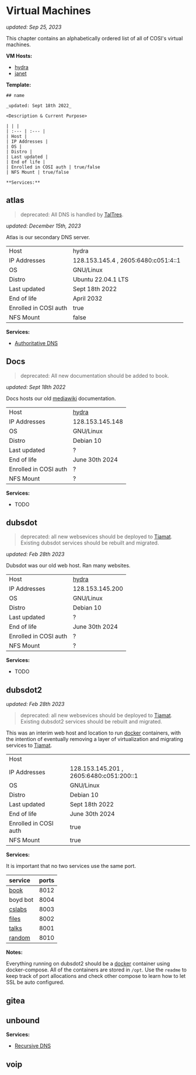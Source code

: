 # Virtual Machines

_updated: Sep 25, 2023_

This chapter contains an alphabetically ordered list of all of COSI's virtual machines.

**VM Hosts:**
- [hydra](./servers/hydra.md)
- [janet](./servers/janet.md)

**Template:**
```
## name

_updated: Sept 18th 2022_

<Description & Current Purpose>

| | |
| :--- | :--- |
| Host |
| IP Addresses | 
| OS |
| Distro | 
| Last updated | 
| End of life | 
| Enrolled in COSI auth | true/false
| NFS Mount | true/false

**Services:**
```

## atlas

> deprecated: All DNS is handled by [TalTres](./servers/taltres.md).

_updated: December 15th, 2023_

Atlas is our secondary DNS server.

| | |
| :--- | :--- |
| Host | hydra
| IP Addresses | 128.153.145.4 , 2605:6480:c051:4::1 
| OS | GNU/Linux
| Distro | Ubuntu 22.04.1 LTS
| Last updated | Sept 18th 2022
| End of life | April 2032
| Enrolled in COSI auth | true
| NFS Mount | false

**Services:**
- [Authoritative DNS](../services/authoritative_dns.md)

## Docs

> deprecated: All new documentation should be added to book.

_updated: Sept 18th 2022_

Docs hosts our old [mediawiki](https://www.mediawiki.org/wiki/MediaWiki) documentation. 

| | |
| :--- | :--- |
| Host | [hydra](./servers/hydra.md)
| IP Addresses | 128.153.145.148
| OS | GNU/Linux
| Distro | Debian 10
| Last updated | ?
| End of life | June 30th 2024
| Enrolled in COSI auth | ?
| NFS Mount | ?

**Services:**
- TODO

## dubsdot

> deprecated: all new websevices should be deployed to [Tiamat](./servers/tiamat.md). Existing dubsdot services should be rebuilt and migrated.

_updated: Feb 28th 2023_

Dubsdot was our old web host. Ran many websites.

| | |
| :--- | :--- |
| Host | [hydra](./servers/hydra.md)
| IP Addresses | 128.153.145.200
| OS | GNU/Linux
| Distro | Debian 10
| Last updated | ?
| End of life | June 30th 2024
| Enrolled in COSI auth | ?
| NFS Mount | ?

**Services:**
- TODO

## dubsdot2

_updated: Feb 28th 2023_

> deprecated: all new websevices should be deployed to [Tiamat](./servers/tiamat.md). Existing dubsdot2 services should be rebuilt and migrated.

This was an interim web host and location to run [docker](https://www.docker.com) containers, with the intention of eventually removing a layer of virtualization and migrating services to [Tiamat](./servers/tiamat.md).

| | |
| :--- | :--- |
| Host |
| IP Addresses | 128.153.145.201 , 2605:6480:c051:200::1
| OS | GNU/Linux
| Distro | Debian 10
| Last updated | Sept 18th 2022
| End of life | June 30th 2024
| Enrolled in COSI auth | true
| NFS Mount | true

**Services:**

It is important that no two services use the same port.

| service | ports |
| :------ | :---- |
| [book](../websites/book.md)     | 8012 |
| boyd bot                        | 8004 |
| [cslabs](../websites/cslabs.md) | 8003 |
| [files](../websites/files.md)   | 8002 |
| [talks](../websites/talks.md)   | 8001 |
| [random](../websites/random.md) | 8010 |

**Notes:**

Everything running on dubsdot2 should be a [docker](https://www.docker.com) container using docker-compose. All of the containers are stored in `/opt`. Use the `readme` to keep track of port allocations and check other compose to learn how to let SSL be auto configured.

## gitea

## unbound

**Services:**
- [Recursive DNS](../services/recursive_dns.md)

## voip
